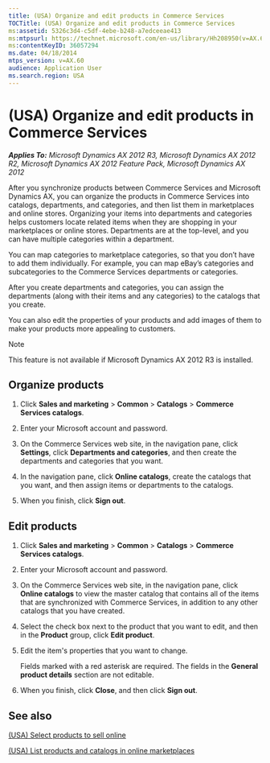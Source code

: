 ```yaml
---
title: (USA) Organize and edit products in Commerce Services
TOCTitle: (USA) Organize and edit products in Commerce Services
ms:assetid: 5326c3d4-c5df-4ebe-b248-a7edceeae413
ms:mtpsurl: https://technet.microsoft.com/en-us/library/Hh208950(v=AX.60)
ms:contentKeyID: 36057294
ms.date: 04/18/2014
mtps_version: v=AX.60
audience: Application User
ms.search.region: USA
---
```


# (USA) Organize and edit products in Commerce Services 


_**Applies To:** Microsoft Dynamics AX 2012 R3, Microsoft Dynamics AX 2012 R2, Microsoft Dynamics AX 2012 Feature Pack, Microsoft Dynamics AX 2012_

After you synchronize products between Commerce Services and Microsoft Dynamics AX, you can organize the products in Commerce Services into catalogs, departments, and categories, and then list them in marketplaces and online stores. Organizing your items into departments and categories helps customers locate related items when they are shopping in your marketplaces or online stores. Departments are at the top-level, and you can have multiple categories within a department.

You can map categories to marketplace categories, so that you don’t have to add them individually. For example, you can map eBay’s categories and subcategories to the Commerce Services departments or categories.

After you create departments and categories, you can assign the departments (along with their items and any categories) to the catalogs that you create.

You can also edit the properties of your products and add images of them to make your products more appealing to customers.


> [!NOTE]
> <P>This feature is not available if Microsoft Dynamics AX 2012 R3 is installed.</P>



## Organize products

1.  Click **Sales and marketing** \> **Common** \> **Catalogs** \> **Commerce Services catalogs**.

2.  Enter your Microsoft account and password.

3.  On the Commerce Services web site, in the navigation pane, click **Settings**, click **Departments and categories**, and then create the departments and categories that you want.

4.  In the navigation pane, click **Online catalogs**, create the catalogs that you want, and then assign items or departments to the catalogs.

5.  When you finish, click **Sign out**.

## Edit products

1.  Click **Sales and marketing** \> **Common** \> **Catalogs** \> **Commerce Services catalogs**.

2.  Enter your Microsoft account and password.

3.  On the Commerce Services web site, in the navigation pane, click **Online catalogs** to view the master catalog that contains all of the items that are synchronized with Commerce Services, in addition to any other catalogs that you have created.

4.  Select the check box next to the product that you want to edit, and then in the **Product** group, click **Edit product**.

5.  Edit the item's properties that you want to change.
    
    Fields marked with a red asterisk are required. The fields in the **General product details** section are not editable.

6.  When you finish, click **Close**, and then click **Sign out**.

## See also

[(USA) Select products to sell online](usa-select-products-to-sell-online.md)

[(USA) List products and catalogs in online marketplaces](usa-list-products-and-catalogs-in-online-marketplaces.md)

  



